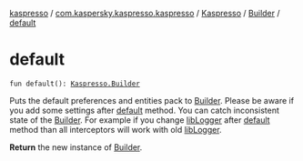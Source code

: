 [kaspresso](../../../index.md) / [com.kaspersky.kaspresso.kaspresso](../../index.md) / [Kaspresso](../index.md) / [Builder](index.md) / [default](./default.md)

# default

`fun default(): `[`Kaspresso.Builder`](index.md)

Puts the default preferences and entities pack to [Builder](index.md).
Please be aware if you add some settings after [default](./default.md) method. You can catch inconsistent state of the
[Builder](index.md). For example if you change [libLogger](lib-logger.md) after [default](./default.md) method than all interceptors will work
with old [libLogger](lib-logger.md).

**Return**
the new instance of [Builder](index.md).

